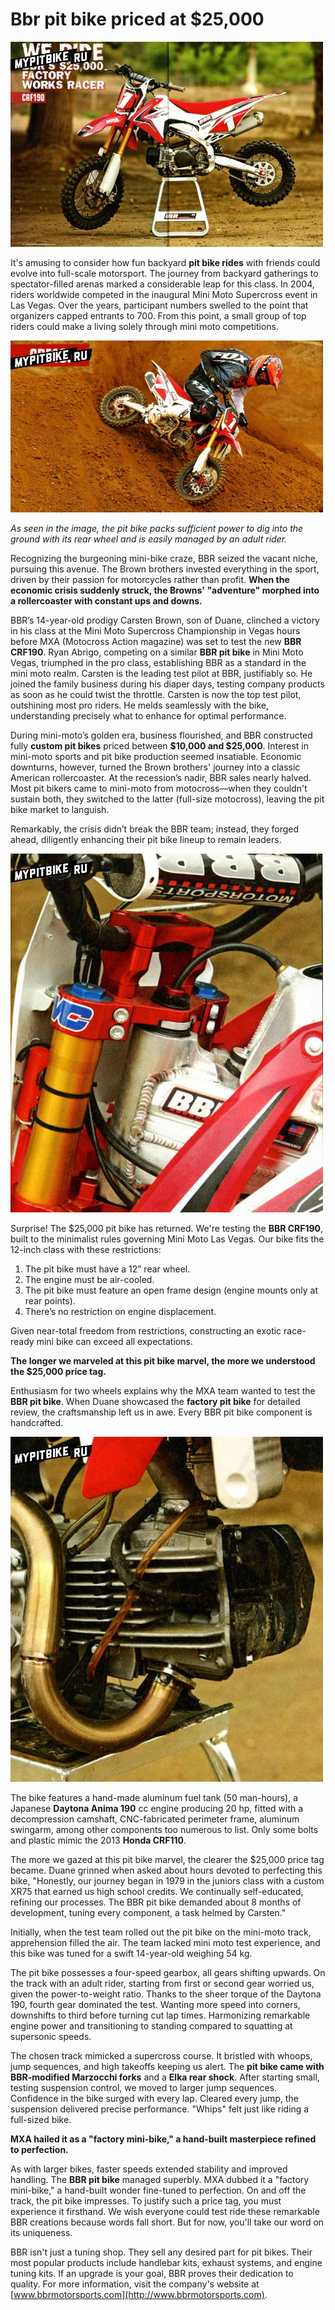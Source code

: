 # Bbr pit bike priced at $25,000

![BBR CRF190](../../static/img/0c5c6d.jpg)

It's amusing to consider how fun backyard **pit bike rides** with friends could evolve into full-scale motorsport. The journey from backyard gatherings to spectator-filled arenas marked a considerable leap for this class. In 2004, riders worldwide competed in the inaugural Mini Moto Supercross event in Las Vegas. Over the years, participant numbers swelled to the point that organizers capped entrants to 700. From this point, a small group of top riders could make a living solely through mini moto competitions.

![BBR CRF190](../../static/img/3ecd16.jpg)

*As seen in the image, the pit bike packs sufficient power to dig into the ground with its rear wheel and is easily managed by an adult rider.*

Recognizing the burgeoning mini-bike craze, BBR seized the vacant niche, pursuing this avenue. The Brown brothers invested everything in the sport, driven by their passion for motorcycles rather than profit. **When the economic crisis suddenly struck, the Browns' "adventure" morphed into a rollercoaster with constant ups and downs.**

BBR’s 14-year-old prodigy Carsten Brown, son of Duane, clinched a victory in his class at the Mini Moto Supercross Championship in Vegas hours before MXA (Motocross Action magazine) was set to test the new **BBR CRF190**. Ryan Abrigo, competing on a similar **BBR pit bike** in Mini Moto Vegas, triumphed in the pro class, establishing BBR as a standard in the mini moto realm. Carsten is the leading test pilot at BBR, justifiably so. He joined the family business during his diaper days, testing company products as soon as he could twist the throttle. Carsten is now the top test pilot, outshining most pro riders. He melds seamlessly with the bike, understanding precisely what to enhance for optimal performance.

During mini-moto’s golden era, business flourished, and BBR constructed fully **custom pit bikes** priced between **$10,000 and $25,000**. Interest in mini-moto sports and pit bike production seemed insatiable. Economic downturns, however, turned the Brown brothers' journey into a classic American rollercoaster. At the recession’s nadir, BBR sales nearly halved. Most pit bikers came to mini-moto from motocross—when they couldn't sustain both, they switched to the latter (full-size motocross), leaving the pit bike market to languish.

Remarkably, the crisis didn’t break the BBR team; instead, they forged ahead, diligently enhancing their pit bike lineup to remain leaders.

![BBR CRF190](../../static/img/2b527f.jpg)

Surprise! The $25,000 pit bike has returned. We're testing the **BBR CRF190**, built to the minimalist rules governing Mini Moto Las Vegas. Our bike fits the 12-inch class with these restrictions:

1. The pit bike must have a 12” rear wheel.
2. The engine must be air-cooled.
3. The pit bike must feature an open frame design (engine mounts only at rear points).
4. There’s no restriction on engine displacement.

Given near-total freedom from restrictions, constructing an exotic race-ready mini bike can exceed all expectations.

**The longer we marveled at this pit bike marvel, the more we understood the $25,000 price tag.**

Enthusiasm for two wheels explains why the MXA team wanted to test the **BBR pit bike**. When Duane showcased the **factory pit bike** for detailed review, the craftsmanship left us in awe. Every BBR pit bike component is handcrafted.

![BBR CRF190](../../static/img/a7e443.jpg)

The bike features a hand-made aluminum fuel tank (50 man-hours), a Japanese **Daytona Anima 190** cc engine producing 20 hp, fitted with a decompression camshaft, CNC-fabricated perimeter frame, aluminum swingarm, among other components too numerous to list. Only some bolts and plastic mimic the 2013 **Honda CRF110**. 

The more we gazed at this pit bike marvel, the clearer the $25,000 price tag became. Duane grinned when asked about hours devoted to perfecting this bike, "Honestly, our journey began in 1979 in the juniors class with a custom XR75 that earned us high school credits. We continually self-educated, refining our processes. The BBR pit bike demanded about 8 months of development, tuning every component, a task helmed by Carsten."

Initially, when the test team rolled out the pit bike on the mini-moto track, apprehension filled the air. The team lacked mini moto test experience, and this bike was tuned for a swift 14-year-old weighing 54 kg.

The pit bike possesses a four-speed gearbox, all gears shifting upwards. On the track with an adult rider, starting from first or second gear worried us, given the power-to-weight ratio. Thanks to the sheer torque of the Daytona 190, fourth gear dominated the test. Wanting more speed into corners, downshifts to third before turning cut lap times. Harmonizing remarkable engine power and transitioning to standing compared to squatting at supersonic speeds.

The chosen track mimicked a supercross course. It bristled with whoops, jump sequences, and high takeoffs keeping us alert. The **pit bike came with BBR-modified Marzocchi forks** and a **Elka rear shock**. After starting small, testing suspension control, we moved to larger jump sequences. Confidence in the bike surged with every lap. Cleared every jump, the suspension delivered precise performance. "Whips" felt just like riding a full-sized bike.

**MXA hailed it as a "factory mini-bike," a hand-built masterpiece refined to perfection.**

As with larger bikes, faster speeds extended stability and improved handling. The **BBR pit bike** managed superbly. MXA dubbed it a "factory mini-bike," a hand-built wonder fine-tuned to perfection. On and off the track, the pit bike impresses. To justify such a price tag, you must experience it firsthand. We wish everyone could test ride these remarkable BBR creations because words fall short. But for now, you'll take our word on its uniqueness.

BBR isn't just a tuning shop. They sell any desired part for pit bikes. Their most popular products include handlebar kits, exhaust systems, and engine tuning kits. If an upgrade is your goal, BBR proves their dedication to quality. For more information, visit the company's website at [www.bbrmotorsports.com](http://www.bbrmotorsports.com).